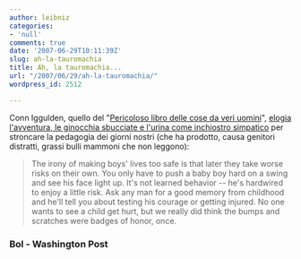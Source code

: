 ```yaml
---
author: leibniz
categories:
- 'null'
comments: true
date: '2007-06-29T10:11:39Z'
slug: ah-la-tauromachia
title: Ah, la tauromachia...
url: "/2007/06/29/ah-la-tauromachia/"
wordpress_id: 2512

---
```

Conn Iggulden, quello del "[Pericoloso libro delle cose da veri uomini](http://www.bol.it/libri/scheda/ea978880456524.html)", [elogia l'avventura, le ginocchia sbucciate e l'urina come inchiostro simpatico](http://www.washingtonpost.com/wp-dyn/content/article/2007/06/22/AR2007062201668_pf.html) per stroncare la pedagogia dei giorni nostri (che ha prodotto, causa genitori distratti, grassi bulli mammoni che non leggono):


> The irony of making boys' lives too safe is that later they take worse risks on their own. You only have to push a baby boy hard on a swing and see his face light up. It's not learned behavior -- he's hardwired to enjoy a little risk. Ask any man for a good memory from childhood and he'll tell you about testing his courage or getting injured. No one wants to see a child get hurt, but we really did think the bumps and scratches were badges of honor, once.




### Bol - Washington Post
